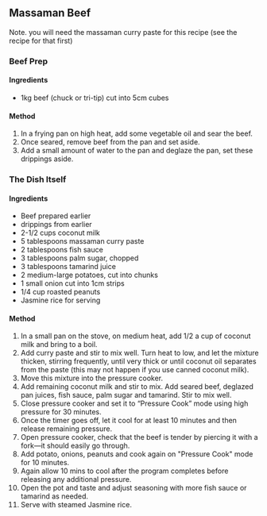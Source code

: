 ## Massaman Beef

Note. you will need the massaman curry paste for this recipe (see the recipe for that first)

### Beef Prep

#### Ingredients

* 1kg beef (chuck or tri-tip) cut into 5cm cubes

#### Method

1. In a frying pan on high heat, add some vegetable oil and sear the beef.
1. Once seared, remove beef from the pan and set aside.
1. Add a small amount of water to the pan and deglaze the pan, set these drippings aside.


### The Dish Itself

#### Ingredients

* Beef prepared earlier
* drippings from earlier
* 2-1/2 cups coconut milk
* 5 tablespoons massaman curry paste
* 2 tablespoons fish sauce
* 3 tablespoons palm sugar, chopped
* 3 tablespoons tamarind juice
* 2 medium-large potatoes, cut into chunks
* 1 small onion cut into 1cm strips
* 1/4 cup roasted peanuts
* Jasmine rice for serving


#### Method

1. In a small pan on the stove, on medium heat, add 1/2 a cup of coconut milk and bring to a boil.
1. Add curry paste and stir to mix well. Turn heat to low, and let the mixture thicken, stirring frequently, until very thick or until coconut oil separates from the paste (this may not happen if you use canned coconut milk).
1. Move this mixture into the pressure cooker.
1. Add remaining coconut milk and stir to mix. Add seared beef, deglazed pan juices, fish sauce, palm sugar and tamarind. Stir to mix well.
1. Close pressure cooker and set it to “Pressure Cook” mode using high pressure for 30 minutes.
1. Once the timer goes off, let it cool for at least 10 minutes and then release remaining pressure.
1. Open pressure cooker, check that the beef is tender by piercing it with a fork—it should easily go through.
1. Add potato, onions, peanuts and cook again on "Pressure Cook" mode for 10 minutes.
1. Again allow 10 mins to cool after the program completes before releasing any additional pressure.
1. Open the pot and taste and adjust seasoning with more fish sauce or tamarind as needed.
1. Serve with steamed Jasmine rice.
